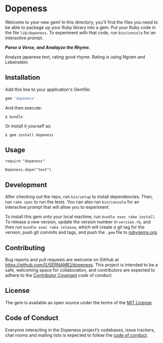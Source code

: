 # Dopeness

Welcome to your new gem! In this directory, you'll find the files you need to be able to package up your Ruby library into a gem. Put your Ruby code in the file `lib/dopeness`. To experiment with that code, run `bin/console` for an interactive prompt.

***Parse a Verse, and Analayze the Rhyme.***

Analyze japanese text, rating  good rhyme.
Rating is using Ngram and Lebenstein.

## Installation

Add this line to your application's Gemfile:

```ruby
gem 'dopeness'
```

And then execute:

    $ bundle

Or install it yourself as:

    $ gem install dopeness

## Usage

```
require "dopeness"

Dopeness.dope("text")
```

## Development

After checking out the repo, run `bin/setup` to install dependencies. Then, run `rake spec` to run the tests. You can also run `bin/console` for an interactive prompt that will allow you to experiment.

To install this gem onto your local machine, run `bundle exec rake install`. To release a new version, update the version number in `version.rb`, and then run `bundle exec rake release`, which will create a git tag for the version, push git commits and tags, and push the `.gem` file to [rubygems.org](https://rubygems.org).

## Contributing

Bug reports and pull requests are welcome on GitHub at https://github.com/[USERNAME]/dopeness. This project is intended to be a safe, welcoming space for collaboration, and contributors are expected to adhere to the [Contributor Covenant](http://contributor-covenant.org) code of conduct.

## License

The gem is available as open source under the terms of the [MIT License](https://opensource.org/licenses/MIT).

## Code of Conduct

Everyone interacting in the Dopeness project’s codebases, issue trackers, chat rooms and mailing lists is expected to follow the [code of conduct](https://github.com/[USERNAME]/dopeness/blob/master/CODE_OF_CONDUCT.md).
